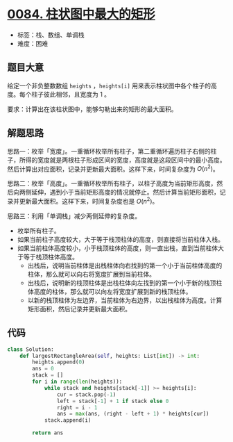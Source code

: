 # [0084. 柱状图中最大的矩形](https://leetcode-cn.com/problems/largest-rectangle-in-histogram/)

- 标签：栈、数组、单调栈
- 难度：困难

## 题目大意

给定一个非负整数数组 `heights` ，`heights[i]` 用来表示柱状图中各个柱子的高度。每个柱子彼此相邻，且宽度为 1 。

要求：计算出在该柱状图中，能够勾勒出来的矩形的最大面积。

## 解题思路

思路一：枚举「宽度」。一重循环枚举所有柱子，第二重循环遍历柱子右侧的柱子，所得的宽度就是两根柱子形成区间的宽度，高度就是这段区间中的最小高度。然后计算出对应面积，记录并更新最大面积。这样下来，时间复杂度为 $O(n^2)$。

思路二：枚举「高度」。一重循环枚举所有柱子，以柱子高度为当前矩形高度，然后向两侧延伸，遇到小于当前矩形高度的情况就停止。然后计算当前矩形面积，记录并更新最大面积。这样下来，时间复杂度也是 $O(n^2)$。

思路三：利用「单调栈」减少两侧延伸的复杂度。

- 枚举所有柱子。
- 如果当前柱子高度较大，大于等于栈顶柱体的高度，则直接将当前柱体入栈。
- 如果当前柱体高度较小，小于栈顶柱体的高度，则一直出栈，直到当前柱体大于等于栈顶柱体高度。
  - 出栈后，说明当前柱体是出栈柱体向右找到的第一个小于当前柱体高度的柱体，那么就可以向右将宽度扩展到当前柱体。
  - 出栈后，说明新的栈顶柱体是出栈柱体向左找到的第一个小于新的栈顶柱体高度的柱体，那么就可以向左将宽度扩展到新的栈顶柱体。
  - 以新的栈顶柱体为左边界，当前柱体为右边界，以出栈柱体为高度。计算矩形面积，然后记录并更新最大面积。

## 代码

```Python
class Solution:
    def largestRectangleArea(self, heights: List[int]) -> int:
        heights.append(0)
        ans = 0
        stack = []
        for i in range(len(heights)):
            while stack and heights[stack[-1]] >= heights[i]:
                cur = stack.pop(-1)
                left = stack[-1] + 1 if stack else 0
                right = i - 1
                ans = max(ans, (right - left + 1) * heights[cur])
            stack.append(i)

        return ans
```


